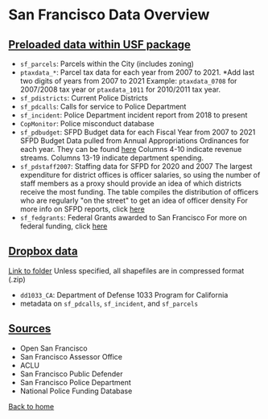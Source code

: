 # San Francisco Data Overview




## <ins> Preloaded data within USF package </ins> 


- `sf_parcels`: Parcels within the City (includes zoning)
- `ptaxdata_*`: Parcel tax data for each year from 2007 to 2021.
  *Add last two digits of years from 2007 to 2021
  Example: `ptaxdata_0708` for 2007/2008 tax year or `ptaxdata_1011` for 2010/2011
  tax year.
- `sf_pdistricts`: Current Police Districts
- `sf_pdcalls`: Calls for service to Police Department
- `sf_incident`: Police Department incident report from 2018 to present
- `CopMonitor`: Police misconduct database
- `sf_pdbudget`: SFPD Budget data for each Fiscal Year from 2007 to 2021
  SFPD Budget Data pulled from Annual Appropriations Ordinances for each year. They can be found [here](https://openbook.sfgov.org/webreports/search.aspx?searchString=&year=1986&year2=2021&type=CityBudgets&index=0&index2=3&index3=0)
  Columns 4-10 indicate revenue streams. Columns 13-19 indicate department spending.          
- `sf_pdstaff2007`: Staffing data for SFPD for 2020 and 2007
  The largest expenditure for district offices is officer salaries, so using the number of staff members as a proxy should provide an idea of which districts receive the most funding.
  The table compiles the distribution of officers who are regularly "on the street" to get an idea of officer density
  For more info on SFPD reports, click [here](https://www.sanfranciscopolice.org/your-sfpd/published-reports)
- `sf_fedgrants`: Federal Grants awarded to San Francisco
  For more on federal funding, click [here](https://www.usaspending.gov/search/?hash=1bc27eda4fd1ca4ad84638d682e995cf)
  
  
## <ins> Dropbox data </ins>

 [Link to folder](https://www.dropbox.com/sh/jh6zs8667w2b9wz/AADup1H0hIQktDqFQ0JQwwyIa?dl=0)
 Unless specified, all shapefiles are in compressed format (.zip)
 
- `dd1033_CA`: Department of Defense 1033 Program for California
- metadata on `sf_pdcalls`, `sf_incident`, and `sf_parcels`

## <ins> Sources </ins>

- Open San Francisco
- San Francisco Assessor Office
- ACLU
- San Francisco Public Defender
- San Francisco Police Department
- National Police Funding Database


[Back to home](https://github.com/agroimpacts/USF#readme)
